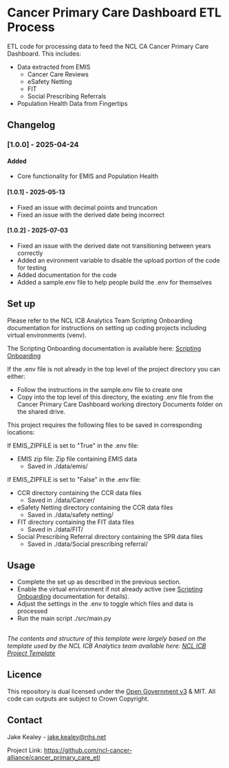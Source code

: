 # Cancer Primary Care Dashboard ETL Process

ETL code for processing data to feed the NCL CA Cancer Primary Care Dashboard. 
This includes:
 - Data extracted from EMIS
   - Cancer Care Reviews
   - eSafety Netting
   - FIT
   - Social Prescribing Referrals
 - Population Health Data from Fingertips

## Changelog

### [1.0.0] - 2025-04-24
#### Added
- Core functionality for EMIS and Population Health

#### [1.0.1] - 2025-05-13 
- Fixed an issue with decimal points and truncation
- Fixed an issue with the derived date being incorrect

#### [1.0.2] - 2025-07-03
- Fixed an issue with the derived date not transitioning between years correctly
- Added an evironment variable to disable the upload portion of the code for testing
- Added documentation for the code
- Added a sample.env file to help people build the .env for themselves

## Set up
Please refer to the NCL ICB Analytics Team Scripting Onboarding documentation for instructions on setting up coding projects including virtual environments (venv).

The Scripting Onboarding documentation is available here: [Scripting Onboarding](https://nhs.sharepoint.com/:f:/r/sites/msteams_3c6e53/Shared%20Documents/Data%20Science?csf=1&web=1&e=ArWnMM)

If the .env file is not already in the top level of the project directory you can either:
- Follow the instructions in the sample.env file to create one
- Copy into the top level of this directory, the existing .env file from the Cancer Primary Care Dashboard working directory Documents folder on the shared drive. 

This project requires the following files to be saved in corresponding locations:

If EMIS_ZIPFILE is set to "True" in the .env file:
- EMIS zip file: Zip file containing EMIS data
  - Saved in ./data/emis/

If EMIS_ZIPFILE is set to "False" in the .env file:
- CCR directory containing the CCR data files
  - Saved in ./data/Cancer/
- eSafety Netting directory containing the CCR data files
  - Saved in ./data/safety netting/
- FIT directory containing the FIT data files
  - Saved in ./data/FIT/
- Social Prescribing Referral directory containing the SPR data files
  - Saved in ./data/Social prescribing referral/

## Usage
- Complete the set up as described in the previous section.
- Enable the virtual environment if not already active (see [Scripting Onboarding](https://nhs.sharepoint.com/:f:/r/sites/msteams_3c6e53/Shared%20Documents/Data%20Science?csf=1&web=1&e=ArWnMM) documentation for details).
- Adjust the settings in the .env to toggle which files and data is processed
- Run the main script ./src/main.py

##
*The contents and structure of this template were largely based on the template used by the NCL ICB Analytics team available here: [NCL ICB Project Template](https://github.com/ncl-icb-analytics/ncl_project)*

## Licence
This repository is dual licensed under the [Open Government v3]([https://www.nationalarchives.gov.uk/doc/open-government-licence/version/3/) & MIT. All code can outputs are subject to Crown Copyright.

## Contact
Jake Kealey - jake.kealey@nhs.net

Project Link: https://github.com/ncl-cancer-alliance/cancer_primary_care_etl